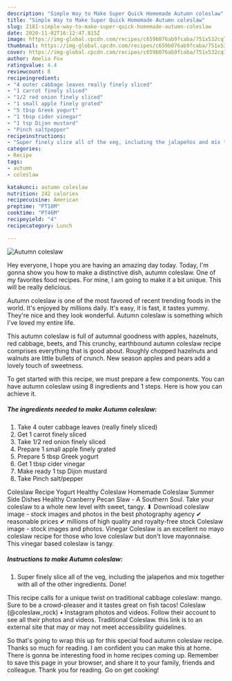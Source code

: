 ```yaml
---
description: "Simple Way to Make Super Quick Homemade Autumn coleslaw"
title: "Simple Way to Make Super Quick Homemade Autumn coleslaw"
slug: 2181-simple-way-to-make-super-quick-homemade-autumn-coleslaw
date: 2020-11-02T16:12:47.815Z
image: https://img-global.cpcdn.com/recipes/c659b076ab9fcaba/751x532cq70/autumn-coleslaw-recipe-main-photo.jpg
thumbnail: https://img-global.cpcdn.com/recipes/c659b076ab9fcaba/751x532cq70/autumn-coleslaw-recipe-main-photo.jpg
cover: https://img-global.cpcdn.com/recipes/c659b076ab9fcaba/751x532cq70/autumn-coleslaw-recipe-main-photo.jpg
author: Amelia Fox
ratingvalue: 4.4
reviewcount: 8
recipeingredient:
- "4 outer cabbage leaves really finely sliced"
- "1 carrot finely sliced"
- "1/2 red onion finely sliced"
- "1 small apple finely grated"
- "5 tbsp Greek yogurt"
- "1 tbsp cider vinegar"
- "1 tsp Dijon mustard"
- "Pinch saltpepper"
recipeinstructions:
- "Super finely slice all of the veg, including the jalapeños and mix together with all of the other ingredients. Done!"
categories:
- Recipe
tags:
- autumn
- coleslaw

katakunci: autumn coleslaw 
nutrition: 242 calories
recipecuisine: American
preptime: "PT18M"
cooktime: "PT46M"
recipeyield: "4"
recipecategory: Lunch

---
```



![Autumn coleslaw](https://img-global.cpcdn.com/recipes/c659b076ab9fcaba/751x532cq70/autumn-coleslaw-recipe-main-photo.jpg)

Hey everyone, I hope you are having an amazing day today. Today, I'm gonna show you how to make a distinctive dish, autumn coleslaw. One of my favorites food recipes. For mine, I am going to make it a bit unique. This will be really delicious.

Autumn coleslaw is one of the most favored of recent trending foods in the world. It's enjoyed by millions daily. It's easy, it is fast, it tastes yummy. They're nice and they look wonderful. Autumn coleslaw is something which I've loved my entire life.

This autumn coleslaw is full of autumnal goodness with apples, hazelnuts, red cabbage, beets, and This crunchy, earthbound autumn coleslaw recipe comprises everything that is good about. Roughly chopped hazelnuts and walnuts are little bullets of crunch. New season apples and pears add a lovely touch of sweetness.


To get started with this recipe, we must prepare a few components. You can have autumn coleslaw using 8 ingredients and 1 steps. Here is how you can achieve it.

<!--inarticleads1-->

##### The ingredients needed to make Autumn coleslaw:

1. Take 4 outer cabbage leaves (really finely sliced)
1. Get 1 carrot finely sliced
1. Take 1/2 red onion finely sliced
1. Prepare 1 small apple finely grated
1. Prepare 5 tbsp Greek yogurt
1. Get 1 tbsp cider vinegar
1. Make ready 1 tsp Dijon mustard
1. Take Pinch salt/pepper


Coleslaw Recipe Yogurt Healthy Coleslaw Homemade Coleslaw Summer Side Dishes Healthy Cranberry Pecan Slaw - A Southern Soul. Take your coleslaw to a whole new level with sweet, tangy. ⬇ Download coleslaw image - stock images and photos in the best photography agency ✔ reasonable prices ✔ millions of high quality and royalty-free stock Coleslaw image - stock images and photos. Vinegar Coleslaw is an excellent no mayo coleslaw recipe for those who love coleslaw but don&#39;t love mayonnaise. This vinegar based coleslaw is tangy. 

<!--inarticleads2-->

##### Instructions to make Autumn coleslaw:

1. Super finely slice all of the veg, including the jalapeños and mix together with all of the other ingredients. Done!


This recipe calls for a unique twist on traditional cabbage coleslaw: mango. Sure to be a crowd-pleaser and it tastes great on fish tacos! Coleslaw (@coleslaw_rock) • Instagram photos and videos. Follow their account to see all their photos and videos. Traditional Coleslaw. this link is to an external site that may or may not meet accessibility guidelines. 

So that's going to wrap this up for this special food autumn coleslaw recipe. Thanks so much for reading. I am confident you can make this at home. There is gonna be interesting food in home recipes coming up. Remember to save this page in your browser, and share it to your family, friends and colleague. Thank you for reading. Go on get cooking!
